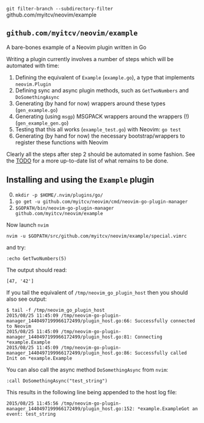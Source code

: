 `git filter-branch --subdirectory-filter` github.com/myitcv/neovim/example

## `github.com/myitcv/neovim/example`

A bare-bones example of a Neovim plugin written in Go

Writing a plugin currently involves a number of steps which will be automated with time:

1. Defining the equivalent of `Example` (`example.go`), a type that implements `neovim.Plugin`
2. Defining sync and async plugin methods, such as `GetTwoNumbers` and `DoSomethingAsync`
3. Generating (by hand for now) wrappers around these types (`gen_example.go`)
4. Generating (using `msgp`) MSGPACK wrappers around the wrappers (!) (`gen_example_gen.go`)
5. Testing that this all works (`example_test.go`) with Neovim: `go test`
6. Generating (by hand for now) the necessary bootstrap/wrappers to register these functions with Neovim

Clearly all the steps after step 2 should be automated in some fashion. See the
[TODO](https://github.com/myitcv/neovim/wiki/TODO) for a more up-to-date list of what remains to be done.

## Installing and using the `Example` plugin

0. `mkdir -p $HOME/.nvim/plugins/go/`
1. `go get -u github.com/myitcv/neovim/cmd/neovim-go-plugin-manager`
3. `$GOPATH/bin/neovim-go-plugin-manager github.com/myitcv/neovim/example`

Now launch `nvim`

```
nvim -u $GOPATH/src/github.com/myitcv/neovim/example/special.vimrc
```

and try:

```
:echo GetTwoNumbers(5)
```

The output should read:

```
[47, '42']
```

If you tail the equivalent of `/tmp/neovim_go_plugin_host` then you should also see output:

```
$ tail -f /tmp/neovim_go_plugin_host
2015/08/25 11:45:09 /tmp/neovim-go-plugin-manager_1440497199966172499/plugin_host.go:66: Successfully connected to Neovim
2015/08/25 11:45:09 /tmp/neovim-go-plugin-manager_1440497199966172499/plugin_host.go:81: Connecting *example.Example
2015/08/25 11:45:09 /tmp/neovim-go-plugin-manager_1440497199966172499/plugin_host.go:86: Successfully called Init on *example.Example
```

You can also call the async method `DoSomethingAsync` from `nvim`:

```
:call DoSomethingAsync("test_string")
```

This results in the following line being appended to the host log file:

```
2015/08/25 11:45:56 /tmp/neovim-go-plugin-manager_1440497199966172499/plugin_host.go:152: *example.ExampleGot an event: test_string
```
